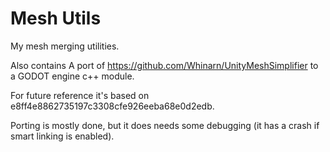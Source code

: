 # Mesh Utils

My mesh merging utilities.

Also contains A port of https://github.com/Whinarn/UnityMeshSimplifier to a GODOT engine c++ module.

For future reference it's based on e8ff4e8862735197c3308cfe926eeba68e0d2edb.

Porting is mostly done, but it does needs some debugging (it has a crash if smart linking is enabled).
